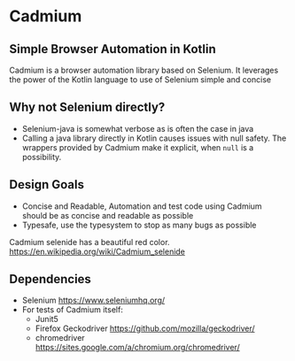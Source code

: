 # Cadmium
## Simple Browser Automation in Kotlin

Cadmium is a browser automation library based on Selenium.
It leverages the power of the Kotlin language to use of Selenium simple and concise

## Why not Selenium directly?
* Selenium-java is somewhat verbose as is often the case in java
* Calling a java library directly in Kotlin causes issues with null safety.
The wrappers provided by Cadmium make it explicit, when `null` is a possibility.

## Design Goals
* Concise and Readable, Automation and test code using Cadmium should be as concise and readable as possible
* Typesafe, use the typesystem to stop as many bugs as possible

Cadmium selenide has a beautiful red color.  
<https://en.wikipedia.org/wiki/Cadmium_selenide>

## Dependencies
* Selenium <https://www.seleniumhq.org/>
* For tests of Cadmium itself:
    * Junit5
    * Firefox Geckodriver <https://github.com/mozilla/geckodriver/>
    * chromedriver <https://sites.google.com/a/chromium.org/chromedriver/>